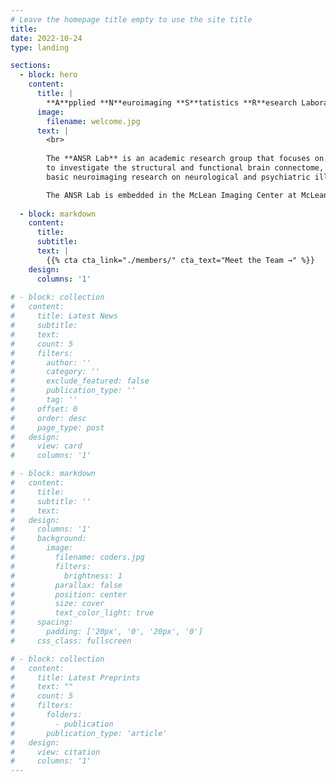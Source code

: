 ```yaml
---
# Leave the homepage title empty to use the site title
title:
date: 2022-10-24
type: landing

sections:
  - block: hero
    content:
      title: |
        **A**pplied **N**euroimaging **S**tatistics **R**esearch Laboratory
      image:
        filename: welcome.jpg
      text: |
        <br>
        
        The **ANSR Lab** is an academic research group that focuses on developing new statistical methods for functional magnetic resonance imaging (fMRI) data analysis, using MRI
        to investigate the structural and functional brain connectome, & applying state-of-the-art analysis methods such as multi-modal data fusion and machine learning methods for
        basic neuroimaging research on neurological and psychiatric illness.

        The ANSR Lab is embedded in the McLean Imaging Center at McLean Hospital & Harvard Medical School.
  
  - block: markdown
    content:
      title:
      subtitle:
      text: |
        {{% cta cta_link="./members/" cta_text="Meet the Team →" %}}
    design:
      columns: '1'
    
# - block: collection
#   content:
#     title: Latest News
#     subtitle:
#     text:
#     count: 5
#     filters:
#       author: ''
#       category: ''
#       exclude_featured: false
#       publication_type: ''
#       tag: ''
#     offset: 0
#     order: desc
#     page_type: post
#   design:
#     view: card
#     columns: '1'

# - block: markdown
#   content:
#     title:
#     subtitle: ''
#     text:
#   design:
#     columns: '1'
#     background:
#       image: 
#         filename: coders.jpg
#         filters:
#           brightness: 1
#         parallax: false
#         position: center
#         size: cover
#         text_color_light: true
#     spacing:
#       padding: ['20px', '0', '20px', '0']
#     css_class: fullscreen

# - block: collection
#   content:
#     title: Latest Preprints
#     text: ""
#     count: 5
#     filters:
#       folders:
#         - publication
#       publication_type: 'article'
#   design:
#     view: citation
#     columns: '1'
---
```

